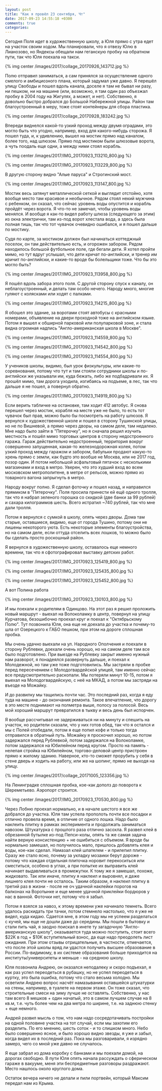```yaml
---
layout: post
title: "Как я провёл 23 сентября, Чт"
date: 2017-09-23 14:55:18 +0300
comments: true
categories: 
---
```

Сегодня Поля идет в художественную школу, а Юля прямо с утра едет на участок своим ходом. Мы планировали, что я отвезу Юлю в Лианозово, но Яндексы обещали нам геганскую пробку на обратном пути, так что Юля поехала на такси.

{% img center /images/2017/collage_20170926_143712.jpg %}

Полю отправил заниматься, а сам принялся за осуществление одного смелого и амбициозного плана, который задумал уже давно. Я перешёл улицу Свободы и пошел вдоль канала, доселе я там не бывал ни разу, ни пешком, ни на машине (или, возможно, я там один раз объезжал пробку в 2004 году на Жигулях, а может, и нет). Собственно, я довольно быстро добрался до Большой Набережной улицы. Район там благоустроенный в меру, тоже стоят контейнеры для сбора пластика.

{% img center /images/2017/collage_20170928_183242.jpg %}

Впереди виднелся какой-то узкий проход между двумя оградами, это могло быть что угодно, например, вход для какого-нибудь сторожа. Я пошел туда, и, к удивлению, вышел на мостик прямо над каналом, более того, над шлюзом. Прямо под мостиком были шлюзовые ворота, а чуть поодаль еще одни, а между ними стоял корабль.

{% img center /images/2017/IMG_20170923_113210_800.jpg %}

{% img center /images/2017/IMG_20170923_113229_800.jpg %}

В другую сторону видно "Алые паруса" и Строгинский мост.

{% img center /images/2017/IMG_20170923_113147_800.jpg %}

Мостик весь затянут металлической сеткой и выглядит отстойно, хотя вообще место там красивое и необычное. Рядом стоял некий мужчина с ребенком, он сказал, что сейчас уровень воды опустится и корабль пройдёт через ворота. Я что-то не замечал, чтобы уровень воды менялся. И вообще я как-то видел работу шлюза (следующего за этим) из окна электрички, там из-под ворот хлестала вода, а здесь была полная тишь, так что тот чувачок очевидно ошибался, и я пошел дальше по мостику. 

Судя по карте, за мостиком должен был начинаться коттеджный поселок, он там действительно есть, и огорожен забором. Рядом находилось большой футбольное поле, где бегали дети. Я хотел пройти мимо, но тут вдруг услышал, что дети кричат по-английски, и тренер им кричит по-английски, и какие-то вроде бы болельщики тоже. Что бы это могло быть? 

{% img center /images/2017/IMG_20170923_113958_800.jpg %}

Я пошёл вдоль забора этого поля. С другой сторону спуск к каналу, он неблагоустроенный, и делать там особо нечего. Народу много, многие гуляют с колясками или ходят с палками.

{% img center /images/2017/IMG_20170923_114215_800.jpg %}

Я обошел это здание, за воротами стоят автобусы с красными номерами, объявление на двери проходной тоже на английском языке. Потом я вышел к обширной парковой или полупарковой зоне, и стала видна огромная надпись "Англо-американская школа в Москве". 

{% img center /images/2017/IMG_20170923_114559_800.jpg %}

{% img center /images/2017/IMG_20170923_114542_800.jpg %}

{% img center /images/2017/IMG_20170923_114554_800.jpg %}

У учеников школы, видимо, был урок физкультуры, или какие-то соревнования, потому что тут и там стояли сотрудники школы и по-английски же указывали им, куда бежать, либо же подбадривали их. Я прошёл мимо, там дорога уходила, изгибаясь на подъеме, в лес, так что дальше я не пошел, а повернул обратно. 

{% img center /images/2017/IMG_20170923_114919_800.jpg %}

Если верить табличке на остановке, там ходит 412 автобус. Я снова перешел через мостик, корабля на месте уже не было, то есть тот чувачок был прав, можно было бы посмотреть на работу шлюзов. Я вернулся к художественной школе и пошел в сторону Тушинской улицы, но не по Вишневой, а прямо через дворы, на самом деле, там недалеко. Мне надо было зайти в "Пятерочку", но я сначала решил изучить местность и пошёл мимо торговых центров в сторону недостроенного гаража. Гараж действительно недостроенный, территория вокруг совершенно запущенная, какая-то железнодорожная колея, потом узкий проход между гаражом и забором, бабульки продают какую-то хрень прямо с земли, как будто это вообше не Москва, или не 2017 год, позор один. И потом небольшой асфальтовый пятачок с несколькими магазинами и вход в метро. Уверен, что это худший вход во всем московском метрополитене, в метре от рельсов, можно прямо из товарного вагона запрыгнуть в метро.

Народу вокруг полно. Я сделал фоточку и пошел назад, и направился прямиком в "Пятерочку". Поля просила принести ей ещё одного тролля, так что я набрал зеленого горошка со скидкой (две банки за 99 рублей) и сахара килограммов шесть. Всего истратил ~740 рублей, так что мне дали тролля.

Потом я вернулся с сумкой в школу, опять через дворы. Дома там старые, оставшиеся, видимо, еще от города Тушино, потому они не лишены некоторого уюта. Есть некоторые элементы благоустройства, но на самом деле, если оттуда отселить всех лошков, то можно было бы сделать просто роскошный район.

Я вернулся в художественную школу, оставалось еще немного времени, так что я сфотографировал выставку детских работ.

{% img center /images/2017/IMG_20170923_125419_800.jpg %}

{% img center /images/2017/IMG_20170923_125435_800.jpg %}

{% img center /images/2017/IMG_20170923_125452_800.jpg %}

А вот Полина работа

{% img center /images/2017/IMG_20170923_130103_800.jpg %}

И мы поехали к родителям в Одинцово. На этот раз я решил проложить новый маршрут - выехал на Волоколамку в центр, повернул на улицу Курчатова, безошибочно проехал круг и поехал к "Октябрьскому Полю". Тут позвонила Юля, она еще не доехала до участка и почему-то шла от Озерецкого к ГАБО пешком, при этом на дороге сплошная пробка.

Мы очень удачно выехали на ул. Народного Ополчения и поехали в сторону Рублевки, доехали очень хорошо, но на самом деле там все было подготовлено. При выезде на Рублевку закрыт именно нужный нам разворот, я понадеялся развернуть дальше, и поехал к Молодежной, но там уже тоже подготовились. Мы застряли в пробке перед пересечением с Молодогвардейской улицей, там именно сейчас все предусмотрительно раскопали. Мы потеряли минут 10-15, потом я выехал на Молодогвардейскую, с неё на МКАД, а потом мы застряди на въезде на Можайку.

И до развилку мы тащились почти час. Это последний раз, когда я еду туда на машине - до окончания ремонта. Такое впечатление, что дорогу в это месте поднимают на полметра выше, полосу за полосой. Весь мой хороший маршрут превратился в тыкву и весь день был испорчен. 

Я вообще рассчитывал не задерживаться ни на минуту и спешить на участок, но родители сказали, что у них готов обед, так что я остался и мы с Полей отобедали, потом я еще попил кофе и только тогда отправился в обратный путь. Можайку я проскочил хорошо, но потом задержался перед Рублевкой, потом задержался на Волоколамке, потом задержался на Юбилейном перед кругом. Просто на память - нелепая стройка на Юбилейном, торгово-деловой центр пристроен прямо к жилому зданию. Наверное, кто-то сможет прорубить у себя в стене дверь и ходить на работу, или же на шопинг, прямо не выходя на улицу. 

{% img center /images/2017/collage_20171005_123356.jpg %}

На Ленинградке сплошная пробка, кое-как дополз до поворота к Шереметьево. Аэропорт строится.

{% img center /images/2017/IMG_20170923_170530_800.jpg %}

Через Лобню проехал нормально, и в начале шестого я все же добрался до участка. Юля там успела прополоть почти все посадки и отлично провела время, в отличие от одного лошка. Надо было наклеить плитку в рамках эксперимента и продолжать заниматься навозом. Штукатурка с прошлого раза отлично засохла. Я развел клей в обрезанной бутылке из-под Пепси-колы, опять та же самая задача найти верную консистенцию + не ошибиться с объемом. Я вроде бы нормально замешал, но получилось мало, пришлось добавлять клея и воды, кое-как сделал. Намазал клей шпателем - и прилепил плитку. Сразу же стало ясно, почему за укладку мозаики берут дороже - потому что каждая отдельная плиточка норовит перекоситься или сместиться, особено в углах, а при попытке их выправить клей начинает выдавливаться в промежутки. К тому же я замешал, похоже, жидковато. Так или иначе, плитку я наклеил и выровнял, и даже лишнего клея почти не осталось. Таким образом, я наклеил плитку в третий раз в жизни - после не оч удачной наклейки порогов на балконах на Воротынке и еще менее удачной приклейки бордюров у нас в ванной. Фоточки нет, потому что я забыл.

Потом я взялся за навоз, к этому времени уже начинало темнеть. Всего удалось раскидать три тачки, потом стемнело настолько, что я уже не видел, куда кидаю. Сдается мне, в этом году мы не успеем разделаться с кучей, мы еще не дошли даже до середины. Мы пошли в бытовку и стали пить чай, я заодно поискал в инете ту загадочную "Англо-американскую школу", оказывается туда можно поступить, стоит всего $22K в год + $10K вступительный взнос, да еще надо преодолеть лист ожидания. При этом отзывы отрицательные, в частности, отмечается, что после этой школы вряд ли удастся получить высшее образование в России. По-видимому, в их системе образования больше приходится на институты/университеты и меньше - на среднюю школу.

Юля позвонила Андрею, он оказался неподалеку и скоро подъехал, я как раз успел переодеться в рубашку, но не успел переодеться в куртку, это была ошибка, потому что стало весьма холодно. Мы осветили Андрею вопрос насчёт намазывания оставшейся штукатурки на стены, например, в туалете на первом этаже. Он тоже сказал, что строительные смеси на зиму лучше не оставлять. Собственно, у нас там всего 8 мешков + один начатый, это в самом лучшем случае на 8 кв.м, т.е. чуть более чем на два метра по ширине, т.е. на заднюю стенку + еще немного. 

Андрей развил мысль о том, что нам надо сосредотачивать постройки на одной половине участка на тот случай, если мы захотим его разделить. По его мнению, шесть соток - и то слишком много. Небо было совершенно ясное, и было хорошо видно звезды, я уже и забыл, когда видел их в последний раз. Пока мы разговаривали, я изрядно замерз, чего со мной уже давно не случалось.

Я еще забрал из дома коробку с банками и мы поехали домой, на дорогах свободно. В пути Юля опять начала рассуждать о сферическом гараже в вакууме, меня эти беспредметные разговоры раздражают. Место нашлось около круглого дома.

Остаток вечера ничего не делали и пили портвейн, который Максим передал нам из Крыма.